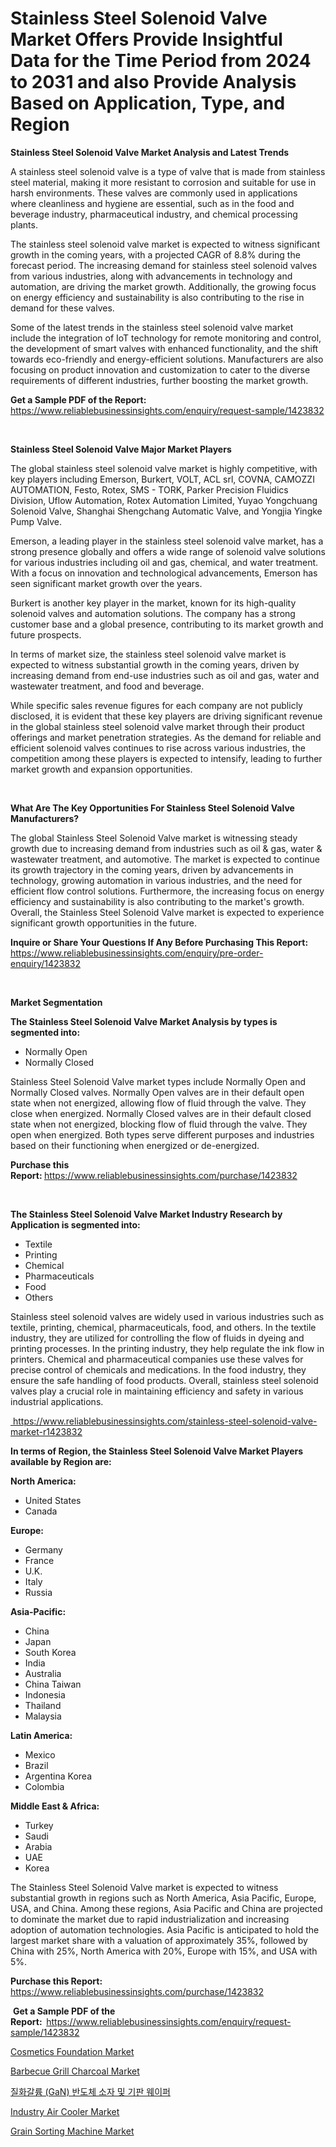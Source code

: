 <p><h1>Stainless Steel Solenoid Valve Market Offers Provide Insightful Data for the Time Period from 2024 to 2031 and also Provide Analysis Based on Application, Type, and Region</h1></p><p><strong>Stainless Steel Solenoid Valve Market Analysis and Latest Trends</strong></p>
<p><p>A stainless steel solenoid valve is a type of valve that is made from stainless steel material, making it more resistant to corrosion and suitable for use in harsh environments. These valves are commonly used in applications where cleanliness and hygiene are essential, such as in the food and beverage industry, pharmaceutical industry, and chemical processing plants.</p><p>The stainless steel solenoid valve market is expected to witness significant growth in the coming years, with a projected CAGR of 8.8% during the forecast period. The increasing demand for stainless steel solenoid valves from various industries, along with advancements in technology and automation, are driving the market growth. Additionally, the growing focus on energy efficiency and sustainability is also contributing to the rise in demand for these valves.</p><p>Some of the latest trends in the stainless steel solenoid valve market include the integration of IoT technology for remote monitoring and control, the development of smart valves with enhanced functionality, and the shift towards eco-friendly and energy-efficient solutions. Manufacturers are also focusing on product innovation and customization to cater to the diverse requirements of different industries, further boosting the market growth.</p></p>
<p><strong>Get a Sample PDF of the Report:&nbsp;</strong> <a href="https://www.reliablebusinessinsights.com/enquiry/request-sample/1423832">https://www.reliablebusinessinsights.com/enquiry/request-sample/1423832</a></p>
<p>&nbsp;</p>
<p><strong>Stainless Steel Solenoid Valve Major Market Players</strong></p>
<p><p>The global stainless steel solenoid valve market is highly competitive, with key players including Emerson, Burkert, VOLT, ACL srl, COVNA, CAMOZZI AUTOMATION, Festo, Rotex, SMS - TORK, Parker Precision Fluidics Division, Uflow Automation, Rotex Automation Limited, Yuyao Yongchuang Solenoid Valve, Shanghai Shengchang Automatic Valve, and Yongjia Yingke Pump Valve.</p><p>Emerson, a leading player in the stainless steel solenoid valve market, has a strong presence globally and offers a wide range of solenoid valve solutions for various industries including oil and gas, chemical, and water treatment. With a focus on innovation and technological advancements, Emerson has seen significant market growth over the years.</p><p>Burkert is another key player in the market, known for its high-quality solenoid valves and automation solutions. The company has a strong customer base and a global presence, contributing to its market growth and future prospects.</p><p>In terms of market size, the stainless steel solenoid valve market is expected to witness substantial growth in the coming years, driven by increasing demand from end-use industries such as oil and gas, water and wastewater treatment, and food and beverage.</p><p>While specific sales revenue figures for each company are not publicly disclosed, it is evident that these key players are driving significant revenue in the global stainless steel solenoid valve market through their product offerings and market penetration strategies. As the demand for reliable and efficient solenoid valves continues to rise across various industries, the competition among these players is expected to intensify, leading to further market growth and expansion opportunities.</p></p>
<p>&nbsp;</p>
<p><strong>What Are The Key Opportunities For Stainless Steel Solenoid Valve Manufacturers?</strong></p>
<p><p>The global Stainless Steel Solenoid Valve market is witnessing steady growth due to increasing demand from industries such as oil & gas, water & wastewater treatment, and automotive. The market is expected to continue its growth trajectory in the coming years, driven by advancements in technology, growing automation in various industries, and the need for efficient flow control solutions. Furthermore, the increasing focus on energy efficiency and sustainability is also contributing to the market's growth. Overall, the Stainless Steel Solenoid Valve market is expected to experience significant growth opportunities in the future.</p></p>
<p><strong>Inquire or Share Your Questions If Any Before Purchasing This Report:</strong> <a href="https://www.reliablebusinessinsights.com/enquiry/pre-order-enquiry/1423832">https://www.reliablebusinessinsights.com/enquiry/pre-order-enquiry/1423832</a></p>
<p>&nbsp;</p>
<p><strong>Market Segmentation</strong></p>
<p><strong>The Stainless Steel Solenoid Valve Market Analysis by types is segmented into:</strong></p>
<p><ul><li>Normally Open</li><li>Normally Closed</li></ul></p>
<p><p>Stainless Steel Solenoid Valve market types include Normally Open and Normally Closed valves. Normally Open valves are in their default open state when not energized, allowing flow of fluid through the valve. They close when energized. Normally Closed valves are in their default closed state when not energized, blocking flow of fluid through the valve. They open when energized. Both types serve different purposes and industries based on their functioning when energized or de-energized.</p></p>
<p><strong>Purchase this Report:&nbsp;</strong><a href="https://www.reliablebusinessinsights.com/purchase/1423832">https://www.reliablebusinessinsights.com/purchase/1423832</a></p>
<p>&nbsp;</p>
<p><strong>The Stainless Steel Solenoid Valve Market Industry Research by Application is segmented into:</strong></p>
<p><ul><li>Textile</li><li>Printing</li><li>Chemical</li><li>Pharmaceuticals</li><li>Food</li><li>Others</li></ul></p>
<p><p>Stainless steel solenoid valves are widely used in various industries such as textile, printing, chemical, pharmaceuticals, food, and others. In the textile industry, they are utilized for controlling the flow of fluids in dyeing and printing processes. In the printing industry, they help regulate the ink flow in printers. Chemical and pharmaceutical companies use these valves for precise control of chemicals and medications. In the food industry, they ensure the safe handling of food products. Overall, stainless steel solenoid valves play a crucial role in maintaining efficiency and safety in various industrial applications.</p></p>
<p><a href="https://www.reliablebusinessinsights.com/stainless-steel-solenoid-valve-market-r1423832">&nbsp;https://www.reliablebusinessinsights.com/stainless-steel-solenoid-valve-market-r1423832</a></p>
<p><strong>In terms of Region, the Stainless Steel Solenoid Valve Market Players available by Region are:</strong></p>
<p>
    <p> <strong> North America: </strong>
        <ul>
            <li>United States</li>
            <li>Canada</li>
        </ul>
        </p> 
    <p> <strong> Europe: </strong>
        <ul>
            <li>Germany</li>
            <li>France</li>
            <li>U.K.</li>
            <li>Italy</li>
            <li>Russia</li>
        </ul>
        </p> 
    <p> <strong> Asia-Pacific: </strong>
        <ul>
            <li>China</li>
            <li>Japan</li>
            <li>South Korea</li>
            <li>India</li>
            <li>Australia</li>
            <li>China Taiwan</li>
            <li>Indonesia</li>
            <li>Thailand</li>
            <li>Malaysia</li>
        </ul>
        </p> 
    <p> <strong> Latin America: </strong>
        <ul>
            <li>Mexico</li>
            <li>Brazil</li>
            <li>Argentina Korea</li>
            <li>Colombia</li>
        </ul>
        </p> 
    <p> <strong> Middle East & Africa: </strong>
        <ul>
            <li>Turkey</li>
            <li>Saudi</li>
            <li>Arabia</li>
            <li>UAE</li>
            <li>Korea</li>
        </ul>
    </p>
    </p>
<p><p>The Stainless Steel Solenoid Valve market is expected to witness substantial growth in regions such as North America, Asia Pacific, Europe, USA, and China. Among these regions, Asia Pacific and China are projected to dominate the market due to rapid industrialization and increasing adoption of automation technologies. Asia Pacific is anticipated to hold the largest market share with a valuation of approximately 35%, followed by China with 25%, North America with 20%, Europe with 15%, and USA with 5%.</p></p>
<p><strong>Purchase this Report: </strong><a href="https://www.reliablebusinessinsights.com/purchase/1423832">https://www.reliablebusinessinsights.com/purchase/1423832</a></p>
<p>&nbsp;<strong>Get a Sample PDF of the Report:&nbsp;&nbsp;</strong><a href="https://www.reliablebusinessinsights.com/enquiry/request-sample/1423832">https://www.reliablebusinessinsights.com/enquiry/request-sample/1423832</a></p>
<p><strong></strong></p>
<p><p><a href="https://www.linkedin.com/pulse/cosmetics-foundation-market-share-size-trends-industry-analysis-6rsme?trackingId=JH3DYrbJGoF5RD3hXAclfw%3D%3D">Cosmetics Foundation Market</a></p><p><a href="https://www.linkedin.com/pulse/barbecue-grill-charcoal-market-share-new-trends-analysis-mccee?trackingId=jd77j9Eq%2FWlpFCh7JHAQJw%3D%3D">Barbecue Grill Charcoal Market</a></p><p><a href="https://github.com/ahmadrevanz10/Market-Research-Report-List-1/blob/main/3721644172420.md">질화갈륨 (GaN) 반도체 소자 및 기판 웨이퍼</a></p><p><a href="https://github.com/dimitrishawkinswaynenp91rgz/Market-Research-Report-List-3/blob/main/industry-air-cooler-market.md">Industry Air Cooler Market</a></p><p><a href="https://github.com/changoleonlaverguenzanoexiste/Market-Research-Report-List-4/blob/main/grain-sorting-machine-market.md">Grain Sorting Machine Market</a></p></p>